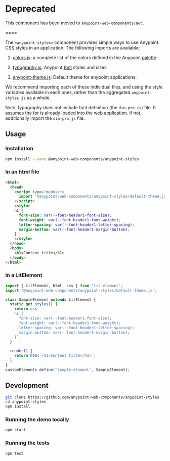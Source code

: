 # Deprecated

This component has been moved to `anypoint-web-components/awc`.

====

The `<anypoint-styles>` component provides simple ways to use Anypoint CSS styles
in an application. The following imports are available:

1.  [colors.js](https://github.com/anypoint-web-components/anypoint-styles/blob/master/colors.js):
a complete list of the colors defined in the Anypoint [palette](http://ux.mulesoft.com/#/colors)

2.  [typography.js](https://github.com/anypoint-web-components/anypoint-styles/blob/master/typography.js):
Anypoint [font](http://ux.mulesoft.com/#/typography) styles and sizes

3.  [anypoint-theme.js](https://github.com/anypoint-web-components/anypoint-styles/blob/master/anypoint-theme.js):
Default theme for anypoint applications.

We recommend importing each of these individual files, and using the style variables
available in each ones, rather than the aggregated `anypoint-styles.js` as a whole.

Note, typography does not include font definition (the `din-pro.js`) file.
It assumes the for is already loaded into the web application. If not, additionally import the `din-pro.js` file.

## Usage

### Installation
```sh
npm install --save @anypoint-web-components/anypoint-styles
```

### In an html file

```html
<html>
  <head>
    <script type="module">
      import '@anypoint-web-components/anypoint-styles/default-theme.js';
    </script>
    <style>
    h1 {
      font-size: var(--font-header1-font-size);
      font-weight: var(--font-header1-font-weight);
      letter-spacing: var(--font-header1-letter-spacing);
      margin-bottom: var(--font-header1-margin-bottom);
    }
    </style>
  </head>
  <body>
    <h1>Content title</h1>
  </body>
</html>
```

### In a LitElement

```js
import { LitElement, html, css } from 'lit-element';
import '@anypoint-web-components/anypoint-styles/default-theme.js';

class SampleElement extends LitElement {
  static get styles() {
    return css`
    h1 {
      font-size: var(--font-header1-font-size);
      font-weight: var(--font-header1-font-weight);
      letter-spacing: var(--font-header1-letter-spacing);
      margin-bottom: var(--font-header1-margin-bottom);
    }`;
  }

  render() {
    return html`<h1>Content title</h1>`;
  }
}
customElements.define('sample-element', SampleElement);
```

## Development

```sh
git clone https://github.com/anypoint-web-components/anypoint-styles
cd anypoint-styles
npm install
```

### Running the demo locally

```sh
npm start
```

### Running the tests
```sh
npm test
```
